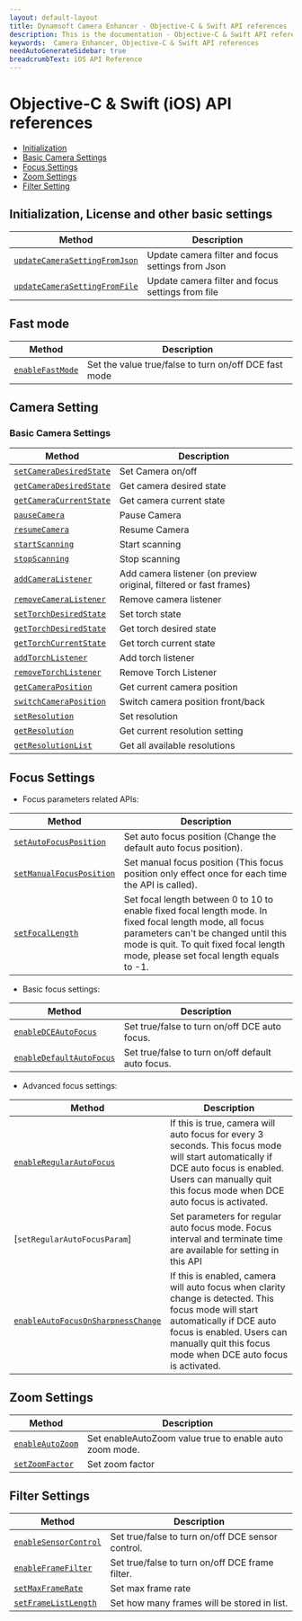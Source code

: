 ```yaml
---
layout: default-layout
title: Dynamsoft Camera Enhancer - Objective-C & Swift API references
description: This is the documentation - Objective-C & Swift API references page of Dynamsoft Camera Enhancer.
keywords:  Camera Enhancer, Objective-C & Swift API references
needAutoGenerateSidebar: true
breadcrumbText: iOS API Reference
---
```


# Objective-C & Swift (iOS) API references

- [Initialization](#initializationlicenseandotherbasicsettings)
- [Basic Camera Settings](#basiccamerasettings)
- [Focus Settings](#focussettings)
- [Zoom Settings](#zoomsettings)
- [Filter Setting](#filtersettings)

## Initialization, License and other basic settings

| Method | Description |
|-----------------|---------------|
| [`updateCameraSettingFromJson`]({{site.ios-basic-setting}}basic-setting.html#updatecamerasettingfromjson) | Update camera filter and focus settings from Json |
| [`updateCameraSettingFromFile`]({{site.ios-basic-setting}}basic-setting.html#updatecamerasettingfromfile) | Update camera filter and focus settings from file |

## Fast mode

| Method | Description |
|-----------------|---------------|
| [`enableFastMode`]({{site.ios-basic-setting}}basic-setting.html#setfastmode) | Set the value true/false to turn on/off DCE fast mode |

## Camera Setting

### Basic Camera Settings

| Method | Description |
|-----------------|---------------|
| [`setCameraDesiredState`]({{site.ios-basic-setting}}basic-setting.html#getcameracurrentstate-getcameradesirestateandsetcameradesirestate) | Set Camera on/off |
| [`getCameraDesiredState`]({{site.ios-basic-setting}}basic-setting.html#getCameraCurrentState-getCameraDesireState-and-setCameraDesireState) | Get camera desired state |
| [`getCameraCurrentState`]({{site.ios-basic-setting}}basic-setting.html#getCameraCurrentState-getCameraDesireState-and-setCameraDesireState) | Get camera current state |
| [`pauseCamera`]({{site.ios-basic-setting}}basic-setting.html#pauseCamera-and-resumeCamera) | Pause Camera |
| [`resumeCamera`]({{site.ios-basic-setting}}basic-setting.html#pauseCamera-and-resumeCamera) | Resume Camera |
| [`startScanning`]({{site.ios-basic-setting}}basic-setting.html#stopScanning-and-startScanning) | Start scanning |
| [`stopScanning`]({{site.ios-basic-setting}}basic-setting.html#stopScanning-and-startScanning) | Stop scanning |
| [`addCameraListener`]({{site.ios-basic-setting}}basic-setting.html#addCameraListener-and-removeCameraListener) | Add camera listener (on preview original, filtered or fast frames) |
| [`removeCameraListener`]({{site.ios-basic-setting}}basic-setting.html#addCameraListener-and-removeCameraListener) | Remove camera listener |
| [`setTorchDesiredState`]({{site.ios-basic-setting}}basic-setting.html#getTorchCurrentState-getTorchDesiredState-and-setTorchDesiredState) | Set torch state |
| [`getTorchDesiredState`]({{site.ios-basic-setting}}basic-setting.html#getTorchCurrentState-getTorchDesiredState-and-setTorchDesiredState) | Get torch desired state |
| [`getTorchCurrentState`]({{site.ios-basic-setting}}basic-setting.html#getTorchCurrentState-getTorchDesiredState-and-setTorchDesiredState) | Get torch current state |
| [`addTorchListener`]({{site.ios-basic-setting}}basic-setting.html#addTorchListener-and-removeTorchListener) | Add torch listener |
| [`removeTorchListener`]({{site.ios-basic-setting}}basic-setting.html#addTorchListener-and-removeTorchListener) | Remove Torch Listener |
| [`getCameraPosition`]({{site.ios-basic-setting}}basic-setting.html#getCameraPosition-and-switchCameraPosition) | Get current camera position |
| [`switchCameraPosition`]({{site.ios-basic-setting}}basic-setting.html#getCameraPosition-and-switchCameraPosition) | Switch camera position front/back |
| [`setResolution`]({{site.ios-basic-setting}}basic-setting.html#getResolution-and-setResolution) | Set resolution |
| [`getResolution`]({{site.ios-basic-setting}}basic-setting.html#getResolution-and-setResolution) | Get current resolution setting |
| [`getResolutionList`](basic-setting/basic-setting.md#getResolution-and-setResolution) | Get all available resolutions |

## Focus Settings

- Focus parameters related APIs:

| Method | Description |
|-----------------|---------------|
| [`setAutoFocusPosition`]({{site.ios-zoom-setting}}zoom-focus.html#setAutoFocusPosition) | Set auto focus position (Change the default auto focus position). |
| [`setManualFocusPosition`]({{site.ios-zoom-setting}}zoom-focus.html#setManualFocusPosition) | Set manual focus position (This focus position only effect once for each time the API is called). |
| [`setFocalLength`]({{site.ios-zoom-setting}}zoom-focus.html#setFocalLength) | Set focal length between 0 to 10 to enable fixed focal length mode. In fixed focal length mode, all focus parameters can't be changed until this mode is quit. To quit fixed focal length mode, please set focal length equals to -1. |

- Basic focus settings:

| Method | Description |
|-----------------|---------------|
| [`enableDCEAutoFocus`]({{site.ios-zoom-setting}}zoom-focus.html#enableDCEAutoFocus) | Set true/false to turn on/off DCE auto focus. |
| [`enableDefaultAutoFocus`]({{site.ios-zoom-setting}}zoom-focus.html#enableDefaultAutoFocus) | Set true/false to turn on/off default auto focus. |

- Advanced focus settings: 

| Method | Description |
|-----------------|---------------|
| [`enableRegularAutoFocus`]({{site.ios-zoom-setting}}zoom-focus.html#enableRegularAutoFocus) | If this is true, camera will auto focus for every 3 seconds. This focus mode will start automatically if DCE auto focus is enabled. Users can manually quit this focus mode when DCE auto focus is activated. |
| [`setRegularAutoFocusParam`] | Set parameters for regular auto focus mode. Focus interval and terminate time are available for setting in this API |
| [`enableAutoFocusOnSharpnessChange`]({{site.ios-zoom-setting}}zoom-focus.html#enableAutoFocusOnSharpnessChange) | If this is enabled, camera will auto focus when clarity change is detected. This focus mode will start automatically if DCE auto focus is enabled. Users can manually quit this focus mode when DCE auto focus is activated. |

## Zoom Settings
| Method | Description |
|-----------------|---------------|
| [`enableAutoZoom`]({{site.ios-zoom-setting}}zoom-focus.html#enableAutoZoom) | Set enableAutoZoom value true to enable auto zoom mode. |
| [`setZoomFactor`]({{site.ios-zoom-setting}}zoom-focus.html#setZoomFactor) | Set zoom factor |

## Filter Settings

| Method | Description |
|-----------------|---------------|
| [`enableSensorControl`]({{site.ios-filter-setting}}filter.html#setSensorControl) | Set true/false to turn on/off DCE sensor control. |
| [`enableFrameFilter`]({{site.ios-filter-setting}}filter.html#setUseFrameFilter) | Set true/false to turn on/off DCE frame filter. |
| [`setMaxFrameRate`]({{site.ios-filter-setting}}filter.html#setMaxFrameRate) | Set max frame rate |
| [`setFrameListLength`]({{site.ios-filter-setting}}filter.html#setFrameListLength) | Set how many frames will be stored in list. |